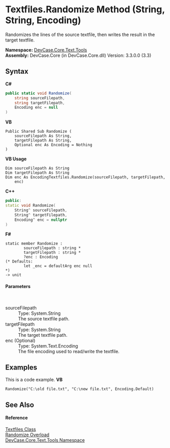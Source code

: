 # Textfiles.Randomize Method (String, String, Encoding)
 

Randomizes the lines of the source textfile, then writes the result in the target textfile.

**Namespace:**&nbsp;<a href="N_DevCase_Core_Text_Tools">DevCase.Core.Text.Tools</a><br />**Assembly:**&nbsp;DevCase.Core (in DevCase.Core.dll) Version: 3.3.0.0 (3.3)

## Syntax

**C#**<br />
``` C#
public static void Randomize(
	string sourceFilepath,
	string targetFilepath,
	Encoding enc = null
)
```

**VB**<br />
``` VB
Public Shared Sub Randomize ( 
	sourceFilepath As String,
	targetFilepath As String,
	Optional enc As Encoding = Nothing
)
```

**VB Usage**<br />
``` VB Usage
Dim sourceFilepath As String
Dim targetFilepath As String
Dim enc As EncodingTextfiles.Randomize(sourceFilepath, targetFilepath, 
	enc)
```

**C++**<br />
``` C++
public:
static void Randomize(
	String^ sourceFilepath, 
	String^ targetFilepath, 
	Encoding^ enc = nullptr
)
```

**F#**<br />
``` F#
static member Randomize : 
        sourceFilepath : string * 
        targetFilepath : string * 
        ?enc : Encoding 
(* Defaults:
        let _enc = defaultArg enc null
*)
-> unit 

```


#### Parameters
&nbsp;<dl><dt>sourceFilepath</dt><dd>Type: System.String<br />The source textfile path.</dd><dt>targetFilepath</dt><dd>Type: System.String<br />The target textfile path.</dd><dt>enc (Optional)</dt><dd>Type: System.Text.Encoding<br />The file encoding used to read/write the textfile.</dd></dl>

## Examples
This is a code example. 
**VB**<br />
``` VB
Randomize("C:\old file.txt", "C:\new file.txt", Encoding.Default)
```


## See Also


#### Reference
<a href="T_DevCase_Core_Text_Tools_Textfiles">Textfiles Class</a><br /><a href="Overload_DevCase_Core_Text_Tools_Textfiles_Randomize">Randomize Overload</a><br /><a href="N_DevCase_Core_Text_Tools">DevCase.Core.Text.Tools Namespace</a><br />
